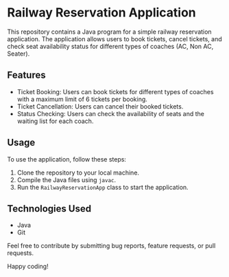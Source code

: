 # Railway Reservation Application

This repository contains a Java program for a simple railway reservation application. The application allows users to book tickets, cancel tickets, and check seat availability status for different types of coaches (AC, Non AC, Seater).

## Features

- Ticket Booking: Users can book tickets for different types of coaches with a maximum limit of 6 tickets per booking.
- Ticket Cancellation: Users can cancel their booked tickets.
- Status Checking: Users can check the availability of seats and the waiting list for each coach.

## Usage

To use the application, follow these steps:

1. Clone the repository to your local machine.
2. Compile the Java files using `javac`.
3. Run the `RailwayReservationApp` class to start the application.

## Technologies Used

- Java
- Git


Feel free to contribute by submitting bug reports, feature requests, or pull requests.

Happy coding!

